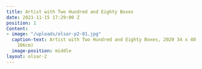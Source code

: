 ```yaml
---
title: Artist with Two Hundred and Eighty Boxes
date: 2021-11-15 17:29:00 Z
position: 1
Content:
- image: "/uploads/olsar-p2-01.jpg"
  caption-text: Artist with Two Hundred and Eighty Boxes, 2020 34 x 40 in. (86cm x
    106cm)
  image-position: middle
layout: olsar-2
---
```


